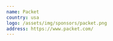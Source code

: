 ```yaml
---
name: Packet
country: usa
logo: /assets/img/sponsors/packet.png
address: https://www.packet.com/
---
```


